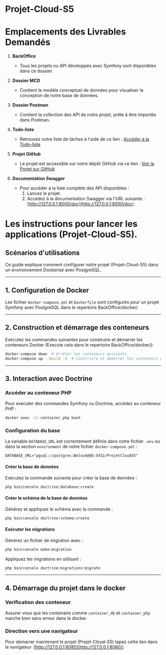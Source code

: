 # Projet-Cloud-S5

# Emplacements des Livrables Demandés

1. **BackOffice**
   - Tous les projets ou API développés avec Symfony sont disponibles dans ce dossier.

2. **Dossier MCD**
   - Contient le modèle conceptuel de données pour visualiser la conception de notre base de données.

3. **Dossier Postman**
   - Contient la collection des API de notre projet, prête à être importée dans Postman.

4. **Todo-liste**
   - Retrouvez notre liste de tâches à l'aide de ce lien :
     [Accéder à la Todo-liste](https://docs.google.com/spreadsheets/d/1N9Cf7tioxJxChFK4XmtcgK6fhmd7zjx-Y6H9raRyyzc/edit?usp=sharing)

5. **Projet GitHub**
   - Le projet est accessible sur notre dépôt GitHub via ce lien :
     [Voir le Projet sur GitHub](https://github.com/Toavina002401/Projet-Cloud-S5)

6. **Documentation Swagger**
   - Pour accéder à la liste complète des API disponibles :
     1. Lancez le projet.
     2. Accédez à la documentation Swagger via l'URL suivante :
        [http://127.0.0.1:8000/doc](http://127.0.0.1:8000/doc).



# Les instructions pour lancer les applications (Projet-Cloud-S5).

## Scénarios d'utilisations
Ce guide explique comment configurer notre projet (Projet-Cloud-S5) dans un environnement Dockerisé avec PostgreSQL. 

---

## 1. Configuration de Docker
Les fichier `docker-compose.yml` et `Dockerfile` sont configurés pour un projet Symfony avec PostgreSQL dans le repertoire BackOffice/docker/.

---

## 2. Construction et démarrage des conteneurs
Exécutez les commandes suivantes pour construire et démarrer les conteneurs Docker (Execute cela dans le repertoire BackOffice/docker/):

```bash
docker-compose down  # Arrêter les conteneurs existants
docker-compose up --build -d  # Construire et démarrer les conteneurs en mode détaché
```

---

## 3. Interaction avec Doctrine

### Accéder au conteneur PHP
Pour exécuter des commandes Symfony ou Doctrine, accédez au conteneur PHP :

```bash
docker exec -it container_php bash
```

### Configuration du base
La variable `DATABASE_URL` est correctement définie dans notre fichier `.env` ou dans la section `environment` de notre fichier `docker-compose.yml` :

```env
DATABASE_URL="pgsql://postgres:Belouh@db:5432/ProjetCloudS5"
```

#### Créer la base de données
Exécutez la commande suivante pour créer la base de données :

```bash
php bin/console doctrine:database:create
```

#### Créer le schéma de la base de données
Générez et appliquez le schéma avec la commande :

```bash
php bin/console doctrine:schema:create
```

#### Exécuter les migrations

Générez un fichier de migration avec :

```bash
php bin/console make:migration
```

Appliquez les migrations en utilisant :

```bash
php bin/console doctrine:migrations:migrate
```

---

## 4. Démarrage du projet dans le docker

### Verification des conteneur
Assurer vous que les contenaire comme `container_db` et `container_php` marche bien sans erreur dans le docker. 


### Direction vers une navigateur
Pour demarrer maintenant le projet (Projet-Cloud-S5) tapez cette lien dans le navigateur :[http://127.0.0.1:8080](http://127.0.0.1:8080/)


